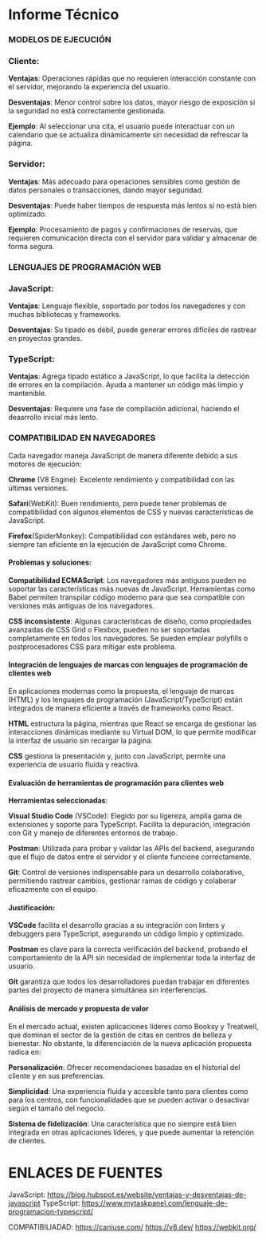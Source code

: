 # Informe Técnico

### MODELOS DE EJECUCIÓN
### Cliente:

**Ventajas**: Operaciones rápidas que no requieren interacción constante con el servidor, mejorando la experiencia del usuario.

**Desventajas**: Menor control sobre los datos, mayor riesgo de exposición si la seguridad no está correctamente gestionada.

**Ejemplo**: Al seleccionar una cita, el usuario puede interactuar con un calendario que se actualiza dinámicamente sin necesidad de refrescar la página.


### Servidor:

**Ventajas**: Más adecuado para operaciones sensibles como gestión de datos personales o transacciones, dando mayor seguridad.

**Desventajas**: Puede haber tiempos de respuesta más lentos si no está bien optimizado.

**Ejemplo**: Procesamiento de pagos y confirmaciones de reservas, que requieren comunicación directa con el servidor para validar y almacenar de forma segura.

### LENGUAJES DE PROGRAMACIÓN WEB
### JavaScript:

**Ventajas**: Lenguaje flexible, soportado por todos los navegadores y con muchas bibliotecas y frameworks.

**Desventajas**: Su tipado es débil, puede generar errores difíciles de rastrear en proyectos grandes.

### TypeScript: 

**Ventajas**: Agrega tipado estático a JavaScript, lo que facilita la detección de errores en la compilación. Ayuda a mantener un código más limpio y mantenible.

**Desventajas**: Requiere una fase de compilación adicional, haciendo el deasrrollo inicial más lento.

### COMPATIBILIDAD EN NAVEGADORES
Cada navegador maneja JavaScript de manera diferente debido a sus motores de ejecución:

**Chrome** (V8 Engine): Excelente rendimiento y compatibilidad con las últimas versiones.

**Safari**(WebKit): Buen rendimiento, pero puede tener problemas de compatibilidad con algunos elementos de CSS y nuevas características de JavaScript.

**Firefox**(SpiderMonkey): Compatibilidad con estándares web, pero no siempre tan eficiente en la ejecución de JavaScript como Chrome.

#### Problemas y soluciones:

**Compatibilidad ECMAScript**: Los navegadores más antiguos pueden no soportar las características más nuevas de JavaScript. Herramientas como Babel permiten transpilar código moderno para que sea compatible con versiones más antiguas de los navegadores.
  
**CSS inconsistente**: Algunas características de diseño, como propiedades avanzadas de CSS Grid o Flexbox, pueden no ser soportadas completamente en todos los navegadores. Se pueden emplear polyfills o postprocesadores CSS para mitigar este problema.

#### Integración de lenguajes de marcas con lenguajes de programación de clientes web

En aplicaciones modernas como la propuesta, el lenguaje de marcas (HTML) y los lenguajes de programación (JavaScript/TypeScript) están integrados de manera eficiente a través de frameworks como React.

**HTML** estructura la página, mientras que React se encarga de gestionar las interacciones dinámicas mediante su Virtual DOM, lo que permite modificar la interfaz de usuario sin recargar la página.

**CSS** gestiona la presentación y, junto con JavaScript, permite una experiencia de usuario fluida y reactiva.

#### Evaluación de herramientas de programación para clientes web
**Herramientas seleccionadas**:

**Visual Studio Code** (VSCode): Elegido por su ligereza, amplia gama de extensiones y soporte para TypeScript. Facilita la depuración, integración con Git y manejo de diferentes entornos de trabajo.

**Postman**: Utilizada para probar y validar las APIs del backend, asegurando que el flujo de datos entre el servidor y el cliente funcione correctamente.

**Git**: Control de versiones indispensable para un desarrollo colaborativo, permitiendo rastrear cambios, gestionar ramas de código y colaborar eficazmente con el equipo.

#### Justificación:

**VSCode** facilita el desarrollo gracias a su integración con linters y debuggers para TypeScript, asegurando un código limpio y optimizado.

**Postman** es clave para la correcta verificación del backend, probando el comportamiento de la API sin necesidad de implementar toda la interfaz de usuario.

**Git** garantiza que todos los desarrolladores puedan trabajar en diferentes partes del proyecto de manera simultánea sin interferencias.

#### Análisis de mercado y propuesta de valor

En el mercado actual, existen aplicaciones líderes como Booksy y Treatwell, que dominan el sector de la gestión de citas en centros de belleza y bienestar. No obstante, la diferenciación de la nueva aplicación propuesta radica en:

**Personalización**: Ofrecer recomendaciones basadas en el historial del cliente y en sus preferencias.

**Simplicidad**: Una experiencia fluida y accesible tanto para clientes como para los centros, con funcionalidades que se pueden activar o desactivar según el tamaño del negocio.

**Sistema de fidelización**: Una característica que no siempre está bien integrada en otras aplicaciones líderes, y que puede aumentar la retención de clientes.





# ENLACES DE FUENTES
JavaScript: https://blog.hubspot.es/website/ventajas-y-desventajas-de-javascript
TypeScript: https://www.mytaskpanel.com/lenguaje-de-programacion-typescript/

COMPATIBILIADAD:
https://caniuse.com/
https://v8.dev/
https://webkit.org/

